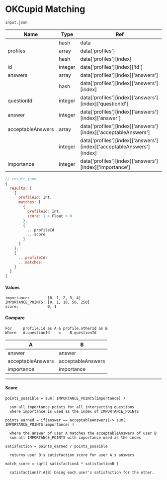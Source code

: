 OKCupid Matching
================
    input.json
| Name              | Type    | Ref                                                                   |
|-------------------|---------|-----------------------------------------------------------------------|
|                   | hash    | data                                                                  |
| profiles          | array   | data['profiles']                                                      |
|                   | hash    | data['profiles'][index]                                               |
| id                | integer | data['profiles'][index]['id']                                         |
| answers           | array   | data['profiles'][index]['answers']                                    |
|                   | hash    | data['profiles'][index]['answers'][index]                             |
| questionId        | integer | data['profiles'][index]['answers'][index]['questionId']               |
| answer            | integer | data['profiles'][index]['answers'][index]['answer']                   |
| acceptableAnswers | array   | data['profiles'][index]['answers'][index]['acceptableAnswers']        |
|                   | integer | data['profiles'][index]['answers'][index]['acceptableAnswers'][index] |
| importance        | integer | data['profiles'][index]['answers'][index]['importance']               |
```javascript
// result.json
{
  results: [
    {
      profileId: Int,
      matches: [
        {
          profileId: Int,
          score: 1 > Float > 0
        },
        {
          ...profileId
          ...score
        }
      ]
    },
    {
      ...profileId:
      ...matches:
    }
  ]
}
```
#### Values
    importance:        [0, 1, 2, 3, 4]
    IMPORTANCE_POINTS: [0, 1, 10, 50, 250]
    score:             0, 1
#### Compare
    For     profile.id as A & profile.otherId as B
    Where   A.questionId    =    B.questionId
| A                 | B                 |
|-------------------|-------------------|
| answer            | answer            |
| acceptableAnswers | acceptableAnswers |
| importance        | importance        |
***
#### Score
    points_possible = sum( IMPORTANCE_POINTS[importance] )

      sum all importance points for all intersecting questions
      where importance is used as the index of IMPORTANCE_POINTS

    points_earned = if(answer == acceptableAnswers)-> sum( IMPORTANCE_POINTS[importance] )

      where the answer of user A matches the acceptableAnswers of user B
      sum all IMPORTANCE_POINTS with importance used as the index

    satisfaction = points_earned / points_possible

      returns user B's satisfaction score for user A's answers

    match_score = sqrt( satisfactionA * satisfactionB )

      satisfaction(?:A|B) being each user's satisfaction for the other.
